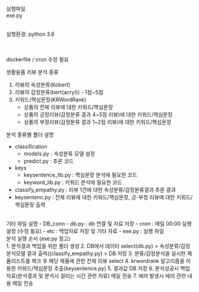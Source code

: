 실행파일 <br>
exe.py

<br>
실행환경: python 3.6

<br><br>
dockerfile / cron 수정 필요

생활용품 리뷰 분석 종류<br>
1. 리뷰의 속성분류(Kobert)
2. 리뷰의 감정분류(bert(acryl)) - 1점~5점
3. 키워드/핵심문장(KRWordRank)
    - 상품의 전체 리뷰에 대한 키워드/핵심문장
    - 상품의 긍정리뷰(감정분류 결과 4~5점 리뷰)에 대한 키워드/핵심문장
    - 상품의 부정리뷰(감정분류 결과 1~2점 리뷰)에 대한 키워드/핵심문장

분석 종류별 폴더 설명<br>
- classification
    - models.py          : 속성분류 모델 설정
    - predict.py         : 추론 코드
- keys
    - keysentence_lib.py : 핵심문장 분석에 필요한 코드
    - keyword_lib.py     : 키워드 분석에 필요한 코드
- classify_empathy.py    : 리뷰 1건에 대한 속성분류/감정분류결과 추론 결과
- keysentenc.py          : 전체 리뷰에 대한 키워드/핵심문장, 긍-부정 리뷰에 대한 키워드/핵심문장 출력
<br>
기타 파일 설명
- DB_conn
    - db.py              : db 연결 및 자료 저장
- cron                   : 매일 00:00 실행 설정 (수정 필요)
- etc                    : 백업자료 저장 및 기타 자료
- exe.py                 : 실행 파일

<br>
분석 실행 순서 (exe.py 참고) <br>
1. 분석결과 백업을 위한 폴더 생성
2. DB에서 데이터 select(db.py) > 속성분류/감정분석모델 결과 출력((classify_empathy.py) > DB 저장
3. 분류/감정분석을 실시한 제품리스트를 체크 후 해당 제품에 관한 전체 리뷰 select
4. krwordrank 알고리즘을 이용한 키워드/핵심문장 추출(keysentence.py)
5. 결과값 DB 저장
6. 분석성공시 백업자료(분석결과 및 분석시 걸리는 시간 관련 자료) 메일 전송
7. 에러 발생시 에러 관련 내용 메일 전송